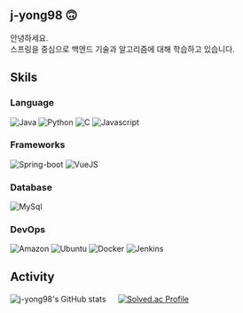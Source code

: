 ## j-yong98 🙃
안녕하세요.  
스프링을 중심으로 백엔드 기술과 알고리즘에 대해 학습하고 있습니다.  
<!--
**j-yong98/j-yong98** is a ✨ _special_ ✨ repository because its `README.md` (this file) appears on your GitHub profile.

Here are some ideas to get you started:

- 🔭 I’m currently working on ...
- 🌱 I’m currently learning ...
- 👯 I’m looking to collaborate on ...
- 🤔 I’m looking for help with ...
- 💬 Ask me about ...
- 📫 How to reach me: ...
- 😄 Pronouns: ...
- ⚡ Fun fact: ...
-->
## Skils
### Language 
![Java](https://img.shields.io/badge/Java-007396?style=flat-square&logo=Java&logoColor=white)
![Python](https://img.shields.io/badge/Python-3766AB?style=flat-square&logo=Python&logoColor=white) 
![C](https://img.shields.io/badge/C-A8B9CC?style=flat-square&logo=C&logoColor=white)
![Javascript](https://img.shields.io/badge/Javascript-ffb13b?style=flat-square&logo=javascript&logoColor=white)
### Frameworks
![Spring-boot](https://img.shields.io/badge/SpringBoot-6DB33F?style=flat-square&logo=Spring&logoColor=white)
![VueJS](https://img.shields.io/badge/Vue.js-4FC08D?style=flat-square&logo=Vue.js&logoColor=white)
### Database
![MySql](https://img.shields.io/badge/Mysql-E6B91E?style=flat-square&logo=MySql&logoColor=white)
### DevOps
![Amazon](https://img.shields.io/badge/Amazon%20AWS-232F3E?style=flat-square&logo=Amazon%20AWS&logoColor=white)
![Ubuntu](https://img.shields.io/badge/Ubuntu-E95420?style=flat-square&logo=Ubuntu&logoColor=white)
![Docker](https://img.shields.io/badge/Docker-2496ED?style=flat-square&logo=Docker&logoColor=white)
![Jenkins](https://img.shields.io/badge/jenkins-D24939?style=flat-square&logo=Jenkins&logoColor=white)

## Activity
![j-yong98's GitHub stats](https://github-readme-stats.vercel.app/api/top-langs/?username=j-yong98&hide_border=true&layout=compact)
　
[![Solved.ac Profile](http://mazassumnida.wtf/api/v2/generate_badge?boj=chlwodyd9829)](https://solved.ac/chlwodyd9829/)
